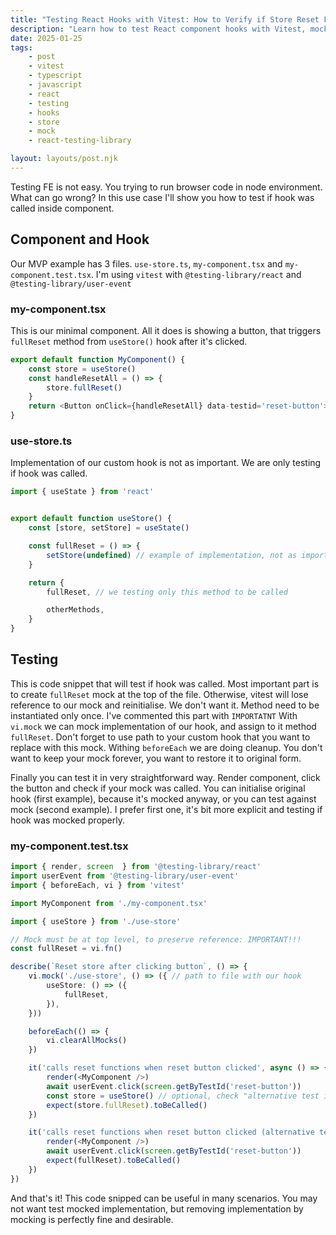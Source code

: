 ```yaml
---
title: "Testing React Hooks with Vitest: How to Verify if Store Reset Function Was Called"
description: "Learn how to test React component hooks with Vitest, mock store functions, and verify function calls using Testing Library. Complete example with TypeScript."
date: 2025-01-25
tags:
    - post
    - vitest
    - typescript
    - javascript
    - react
    - testing
    - hooks
    - store
    - mock
    - react-testing-library

layout: layouts/post.njk
---
```


Testing FE is not easy. You trying to run browser code in node environment. What can go wrong?
In this use case I'll show you how to test if hook was called inside component.


## Component and Hook

Our MVP example has 3 files. `use-store.ts`, `my-component.tsx` and `my-component.test.tsx`.
I'm using `vitest` with `@testing-library/react` and `@testing-library/user-event`


### my-component.tsx

This is our minimal component. All it does is showing a button, that triggers `fullReset` method from `useStore()` hook after it's clicked.

```typescript
export default function MyComponent() {
    const store = useStore()
    const handleResetAll = () => {
        store.fullReset()
    }
    return <Button onClick={handleResetAll} data-testid='reset-button'>Reset all</Button>
}
```

### use-store.ts

Implementation of our custom hook is not as important. We are only testing if hook was called.

```typescript
import { useState } from 'react'


export default function useStore() {
    const [store, setStore] = useState()

    const fullReset = () => {
        setStore(undefined) // example of implementation, not as important in our example
    }

    return {
        fullReset, // we testing only this method to be called

        otherMethods,
    }
}
```

## Testing

This is code snippet that will test if hook was called.
Most important part is to create `fullReset` mock at the top of the file. Otherwise, vitest will lose reference to our mock and reinitialise. We don't want it. Method need to be instantiated only once. I've commented this part with `IMPORTATNT`
With `vi.mock` we can mock implementation of our hook, and assign to it method `fullReset`. Don't forget to use path to your custom hook that you want to replace with this mock.
Withing `beforeEach` we are doing cleanup. You don't want to keep your mock forever, you want to restore it to original form.

Finally you can test it in very straightforward way. Render component, click the button and check if your mock was called.
You can initialise original hook (first example), because it's mocked anyway, or you can test against mock (second example). I prefer first one, it's bit more explicit and testing if hook was mocked properly.

### my-component.test.tsx

```typescript
import { render, screen  } from '@testing-library/react'
import userEvent from '@testing-library/user-event'
import { beforeEach, vi } from 'vitest'

import MyComponent from './my-component.tsx'

import { useStore } from './use-store'

// Mock must be at top level, to preserve reference: IMPORTANT!!!
const fullReset = vi.fn()

describe(`Reset store after clicking button`, () => {
	vi.mock('./use-store', () => ({ // path to file with our hook
		useStore: () => ({
			fullReset,
		}),
	}))

	beforeEach(() => {
		vi.clearAllMocks()
	})

	it('calls reset functions when reset button clicked', async () => {
		render(<MyComponent />)
		await userEvent.click(screen.getByTestId('reset-button'))
		const store = useStore() // optional, check "alternative test implementation" bellow
		expect(store.fullReset).toBeCalled()
	})

	it('calls reset functions when reset button clicked (alternative test implementation)', async () => {
		render(<MyComponent />)
		await userEvent.click(screen.getByTestId('reset-button'))
		expect(fullReset).toBeCalled()
	})
})
```


And that's it! This code snipped can be useful in many scenarios. You may not want test mocked implementation, but removing implementation by mocking is perfectly fine and desirable.


